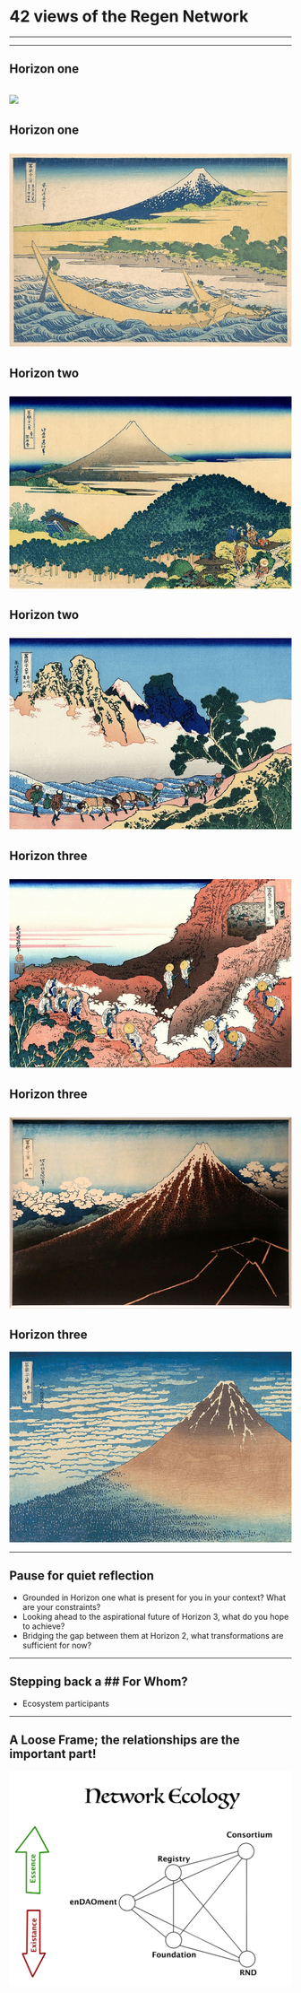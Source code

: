 # 42 views of the Regen Network
--- 


---
## Horizon one
![](assets/Hokusai/1GreatWave.jpg)
---
## Horizon one 
![](assets/Hokusai/2TagoBay.jpg)
---
## Horizon two
![](assets/Hokusai/3TheCoastOfSevenLeagesInKamakura.jpg)
---
## Horizon two
![](assets/Hokusai/4TheBackOfTheFujiFromTheMinobuRiver.jpg)
---
## Horizon three
![](assets/Hokusai/5ClimbingMtFuji.jpg)
---
## Horizon three
![](assets/Hokusai/6ThunderStormBeneathTheSummit.jpg)
---
## Horizon three
![](assets/Hokusai/6FineWindClearMorning.jpg)

--- 

## Pause for quiet reflection
- Grounded in Horizon one what is present for you in your context? What are your constraints?
- Looking ahead to the aspirational future of Horizon 3, what do you hope to achieve?
- Bridging the gap between them at Horizon 2, what transformations are sufficient for now?

---
## Stepping back a ## For Whom?
- Ecosystem participants

---
## A Loose Frame; the relationships are the important part!

![](assets/NetworkEcology.jpg)